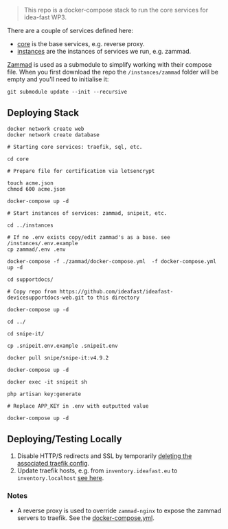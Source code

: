 > This repo is a docker-compose stack to run the core services for idea-fast WP3.

There are a couple of services defined here:

- [core](./core) is the base services, e.g. reverse proxy.
- [instances](./instances) are the instances of services we run, e.g. zammad.


[Zammad](https://github.com/zammad/zammad-docker-compose) is used as a
submodule to simplify working with their compose file. When you first download
the repo the `/instances/zammad` folder will be empty and you'll need to
initialise it:

```
git submodule update --init --recursive
```

## Deploying Stack

```
docker network create web
docker network create database

# Starting core services: traefik, sql, etc.

cd core

# Prepare file for certification via letsencrypt

touch acme.json
chmod 600 acme.json

docker-compose up -d

# Start instances of services: zammad, snipeit, etc.

cd ../instances

# If no .env exists copy/edit zammad's as a base. see /instances/.env.example
cp zammad/.env .env

docker-compose -f ./zammad/docker-compose.yml  -f docker-compose.yml up -d

cd supportdocs/

# Copy repo from https://github.com/ideafast/ideafast-devicesupportdocs-web.git to this directory

docker-compose up -d

cd ../

cd snipe-it/

cp .snipeit.env.example .snipeit.env

docker pull snipe/snipe-it:v4.9.2

docker-compose up -d

docker exec -it snipeit sh

php artisan key:generate

# Replace APP_KEY in .env with outputted value

docker-compose up -d
```

## Deploying/Testing Locally

1. Disable HTTP/S redirects and SSL by temporarily [deleting the associated traefik config](https://github.com/ideafast/stack/blob/master/core/traefik.toml#L5-L10).
2. Update traefik hosts, e.g. from `inventory.ideafast.eu` to `inventory.localhost` [see here](https://github.com/ideafast/stack/blob/master/instances/docker-compose.yml#L19).

### Notes

- A reverse proxy is used to override `zammad-nginx` to expose the zammad
  servers to traefik. See the [docker-compose.yml](./instances/docker-compose.yml).
